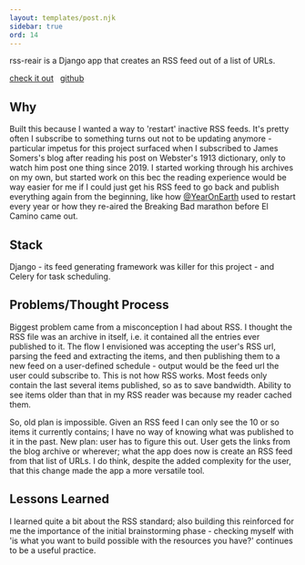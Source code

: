```yaml
---
layout: templates/post.njk
sidebar: true
ord: 14
---
```

rss-reair is a Django app that creates an RSS feed out of a list of URLs.

[check it out](https://domonicmilesi.com/rss-reair/) &nbsp; [github](https://github.com/dom-o/rss-reair)

## Why
Built this because I wanted a way to 'restart' inactive RSS feeds. It's pretty often I subscribe to something turns out not to be updating anymore - particular impetus for this project surfaced when I subscribed to James Somers's blog after reading his post on Webster's 1913 dictionary, only to watch him post one thing since 2019. I started working through his archives on my own, but started work on this bec the reading experience would be way easier for me if I could just get his RSS feed to go back and publish everything again from the beginning, like how [@YearOnEarth](https://twitter.com/yearonearth) used to restart every year or how they re-aired the Breaking Bad marathon before El Camino came out.

## Stack
Django - its feed generating framework was killer for this project - and Celery for task scheduling.

## Problems/Thought Process
Biggest problem came from a misconception I had about RSS. I thought the RSS file was an archive in itself, i.e. it contained all the entries ever published to it. The flow I envisioned was accepting the user's RSS url, parsing the feed and extracting the items, and then publishing them to a new feed on a user-defined schedule - output would be the feed url the user could subscribe to. This is not how RSS works. Most feeds only contain the last several items published, so as to save bandwidth. Ability to see items older than that in my RSS reader was because my reader cached them.

So, old plan is impossible. Given an RSS feed I can only see the 10 or so items it currently contains; I have no way of knowing what was published to it in the past. New plan: user has to figure this out. User gets the links from the blog archive or wherever; what the app does now is create an RSS feed from that list of URLs. I do think, despite the added complexity for the user, that this change made the app a more versatile tool.

## Lessons Learned
I learned quite a bit about the RSS standard; also building this reinforced for me the importance of the initial brainstorming phase - checking myself with 'is what you want to build possible with the resources you have?' continues to be a useful practice.
